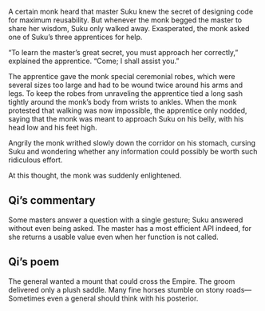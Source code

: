 A certain monk heard that master Suku knew the secret of designing code for maximum reusability.  But whenever the monk begged the master to share her wisdom, Suku only walked away.  Exasperated, the monk asked one of Suku’s three apprentices for help.

“To learn the master’s great secret, you must approach her correctly,” explained the apprentice.  “Come; I shall assist you.”

The apprentice gave the monk special ceremonial robes, which were several sizes too large and had to be wound twice around his arms and legs.  To keep the robes from unraveling the apprentice tied a long sash tightly around the monk’s body from wrists to ankles.  When the monk protested that walking was now impossible, the apprentice only nodded, saying that the monk was meant to approach Suku on his belly, with his head low and his feet high.

Angrily the monk writhed slowly down the corridor on his stomach, cursing Suku and wondering whether any information could possibly be worth such ridiculous effort.

At this thought, the monk was suddenly enlightened.

## Qi’s commentary

Some masters answer a question with a single gesture; Suku answered without even being asked.  The master has a most efficient API indeed, for she returns a usable value even when her function is not called.

## Qi’s poem

The general wanted a mount that could cross the Empire.  The groom delivered only a plush saddle.  Many fine horses stumble on stony roads— Sometimes even a general should think with his posterior.  
